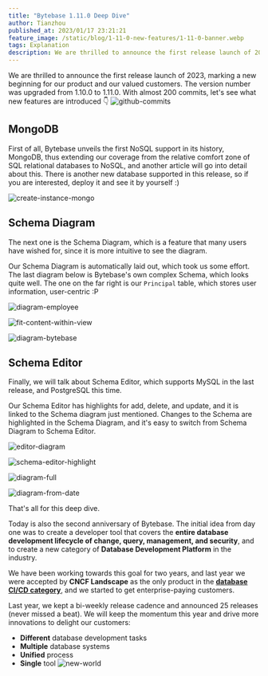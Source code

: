 ```yaml
---
title: "Bytebase 1.11.0 Deep Dive"
author: Tianzhou
published_at: 2023/01/17 23:21:21
feature_image: /static/blog/1-11-0-new-features/1-11-0-banner.webp
tags: Explanation
description: We are thrilled to announce the first release launch of 2023, marking a new beginning for our product and our valued customers. The version number was upgraded from 1.10.0 to 1.11.0. - MongoDB - Schema Diagram - Schema Editor.
---
```


We are thrilled to announce the first release launch of 2023, marking a new beginning for our product and our valued customers. The version number was upgraded from 1.10.0 to 1.11.0. With almost 200 commits, let's see what new features are introduced 👇
![github-commits](/static/blog/1-11-0-new-features/github-commits.webp)

## MongoDB

First of all, Bytebase unveils the first NoSQL support in its history, MongoDB, thus extending our coverage from the relative comfort zone of SQL relational databases to NoSQL, and another article will go into detail about this. There is another new database supported in this release, so if you are interested, deploy it and see it by yourself :)

![create-instance-mongo](/static/blog/1-11-0-new-features/create-instance-mongo.webp)

## Schema Diagram

The next one is the Schema Diagram, which is a feature that many users have wished for, since it is more intuitive to see the diagram.

Our Schema Diagram is automatically laid out, which took us some effort. The last diagram below is Bytebase's own complex Schema, which looks quite well. The one on the far right is our `Principal` table, which stores user information, user-centric :P

![diagram-employee](/static/blog/1-11-0-new-features/diagram-employee.webp)

![fit-content-within-view](/static/blog/1-11-0-new-features/fit-content-within-view.webp)

![diagram-bytebase](/static/blog/1-11-0-new-features/diagram-bytebase.webp)

## Schema Editor

Finally, we will talk about Schema Editor, which supports MySQL in the last release, and PostgreSQL this time.

Our Schema Editor has highlights for add, delete, and update, and it is linked to the Schema diagram just mentioned. Changes to the Schema are highlighted in the Schema Diagram, and it's easy to switch from Schema Diagram to Schema Editor.

![editor-diagram](/static/blog/1-11-0-new-features/editor-diagram.webp)

![schema-editor-highlight](/static/blog/1-11-0-new-features/schema-editor-highlight.webp)

![diagram-full](/static/blog/1-11-0-new-features/diagram-full.webp)

![diagram-from-date](/static/blog/1-11-0-new-features/diagram-from-date.webp)

That's all for this deep dive.

Today is also the second anniversary of Bytebase. The initial idea from day one was to create a developer tool that covers the **entire database development lifecycle of change, query, management, and security**, and to create a new category of **Database Development Platform** in the industry.

We have been working towards this goal for two years, and last year we were accepted by **CNCF Landscape** as the only product in the [**database CI/CD category**](https://landscape.cncf.io/?selected=bytebase), and we started to get enterprise-paying customers.

Last year, we kept a bi-weekly release cadence and announced 25 releases (never missed a beat). We will keep the momentum this year and drive more innovations to delight our customers:

- **Different** database development tasks
- **Multiple** database systems
- **Unified** process
- **Single** tool
![new-world](/static/blog/1-11-0-new-features/new-world.webp)